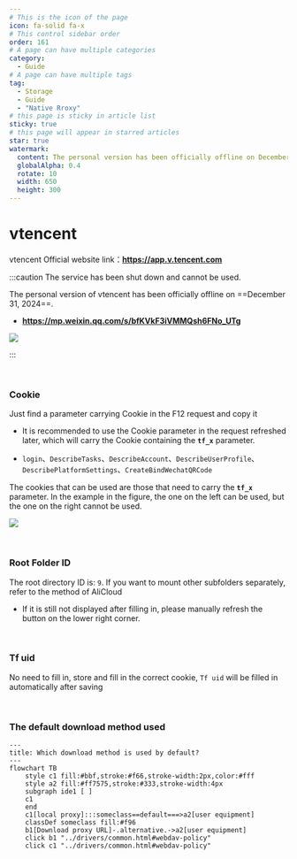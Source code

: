 ```yaml
---
# This is the icon of the page
icon: fa-solid fa-x
# This control sidebar order
order: 161
# A page can have multiple categories
category:
  - Guide
# A page can have multiple tags
tag:
  - Storage
  - Guide
  - "Native Rroxy"
# this page is sticky in article list
sticky: true
# this page will appear in starred articles
star: true
watermark:
  content: The personal version has been officially offline on December 31, 2024
  globalAlpha: 0.4
  rotate: 10
  width: 650
  height: 300
---
```


# vtencent 

vtencent Official website link：**https://app.v.tencent.com**

:::caution The service has been shut down and cannot be used.

The personal version of vtencent has been officially offline on ==December 31, 2024==.

- **https://mp.weixin.qq.com/s/bfKVkF3iVMMQsh6FNo_UTg**

![](/img/drivers/vtencent/vtencent_close.png)

:::

<br/>



### **Cookie**

Just find a parameter carrying Cookie in the F12 request and copy it

- It is recommended to use the Cookie parameter in the request refreshed later, which will carry the Cookie containing the **`tf_x`** parameter.

- `login`、`DescribeTasks`、`DescribeAccount`、`DescribeUserProfile`、`DescribePlatformSettings`、`CreateBindWechatQRCode`

The cookies that can be used are those that need to carry the **`tf_x`** parameter. In the example in the figure, the one on the left can be used, but the one on the right cannot be used.

![](/img/drivers/vtencent/vtencent_cookie.png)

<br/>



### **Root Folder ID**

The root directory ID is: `9`. If you want to mount other subfolders separately, refer to the method of AliCloud

- If it is still not displayed after filling in, please manually refresh the button on the lower right corner.

<br/>



### **Tf uid**

No need to fill in, store and fill in the correct cookie, `Tf uid` will be filled in automatically after saving

<br/>



### **The default download method used**


```mermaid
---
title: Which download method is used by default?
---
flowchart TB
    style c1 fill:#bbf,stroke:#f66,stroke-width:2px,color:#fff
    style a2 fill:#ff7575,stroke:#333,stroke-width:4px
    subgraph ide1 [ ]
    c1
    end
    c1[local proxy]:::someclass==default===>a2[user equipment]
    classDef someclass fill:#f96
    b1[Download proxy URL]-.alternative.->a2[user equipment]
    click b1 "../drivers/common.html#webdav-policy"
    click c1 "../drivers/common.html#webdav-policy"
```
